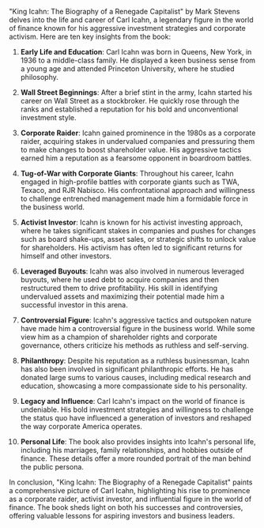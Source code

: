 "King Icahn: The Biography of a Renegade Capitalist" by Mark Stevens delves into the life and career of Carl Icahn, a legendary figure in the world of finance known for his aggressive investment strategies and corporate activism. Here are ten key insights from the book:

1. **Early Life and Education**: Carl Icahn was born in Queens, New York, in 1936 to a middle-class family. He displayed a keen business sense from a young age and attended Princeton University, where he studied philosophy.

2. **Wall Street Beginnings**: After a brief stint in the army, Icahn started his career on Wall Street as a stockbroker. He quickly rose through the ranks and established a reputation for his bold and unconventional investment style.

3. **Corporate Raider**: Icahn gained prominence in the 1980s as a corporate raider, acquiring stakes in undervalued companies and pressuring them to make changes to boost shareholder value. His aggressive tactics earned him a reputation as a fearsome opponent in boardroom battles.

4. **Tug-of-War with Corporate Giants**: Throughout his career, Icahn engaged in high-profile battles with corporate giants such as TWA, Texaco, and RJR Nabisco. His confrontational approach and willingness to challenge entrenched management made him a formidable force in the business world.

5. **Activist Investor**: Icahn is known for his activist investing approach, where he takes significant stakes in companies and pushes for changes such as board shake-ups, asset sales, or strategic shifts to unlock value for shareholders. His activism has often led to significant returns for himself and other investors.

6. **Leveraged Buyouts**: Icahn was also involved in numerous leveraged buyouts, where he used debt to acquire companies and then restructured them to drive profitability. His skill in identifying undervalued assets and maximizing their potential made him a successful investor in this arena.

7. **Controversial Figure**: Icahn's aggressive tactics and outspoken nature have made him a controversial figure in the business world. While some view him as a champion of shareholder rights and corporate governance, others criticize his methods as ruthless and self-serving.

8. **Philanthropy**: Despite his reputation as a ruthless businessman, Icahn has also been involved in significant philanthropic efforts. He has donated large sums to various causes, including medical research and education, showcasing a more compassionate side to his personality.

9. **Legacy and Influence**: Carl Icahn's impact on the world of finance is undeniable. His bold investment strategies and willingness to challenge the status quo have influenced a generation of investors and reshaped the way corporate America operates.

10. **Personal Life**: The book also provides insights into Icahn's personal life, including his marriages, family relationships, and hobbies outside of finance. These details offer a more rounded portrait of the man behind the public persona.

In conclusion, "King Icahn: The Biography of a Renegade Capitalist" paints a comprehensive picture of Carl Icahn, highlighting his rise to prominence as a corporate raider, activist investor, and influential figure in the world of finance. The book sheds light on both his successes and controversies, offering valuable lessons for aspiring investors and business leaders.